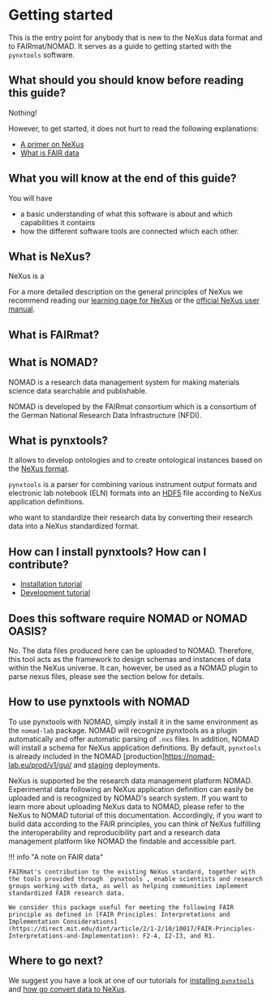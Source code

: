# Getting started

This is the entry point for anybody that is new to the NeXus data format and to FAIRmat/NOMAD. It serves as a guide to getting started with the `pynxtools` software.

## What should you should know before reading this guide?

Nothing!

However, to get started, it does not hurt to read the following explanations:

- [A primer on NeXus](learn/nexus-primer.md)
- [What is FAIR data](https://www.nature.com/articles/sdata201618)

## What you will know at the end of this guide?

You will have

- a basic understanding of what this software is about and which capabilities it contains
- how the different software tools are connected which each other.

## What is NeXus?

NeXus is a





For a more detailed description on the general principles of NeXus we recommend reading our [learning page for NeXus](../learn/nexus-primer.md) or the [official NeXus user manual](https://manual.nexusformat.org/user_manual.html).

## What is FAIRmat?

## What is NOMAD?

NOMAD is a research data management system for making materials science data searchable and publishable.

NOMAD is developed by the FAIRmat consortium which is a consortium of the German National Research Data Infrastructure (NFDI).

## What is pynxtools?

It allows to develop ontologies and to create ontological instances based on the [NeXus format](https://www.nexusformat.org/).

`pynxtools` is a parser for combining various instrument output formats and electronic lab notebook (ELN) formats into an [HDF5](https://support.hdfgroup.org/HDF5/) file according to NeXus application definitions.

 who want to standardize their research data by converting their research data into a NeXus standardized format.

## How can I install pynxtools? How can I contribute?

- [Installation tutorial](./tutorial/installation.md)
- [Development tutorial](./tutorial/contributing.md)

## Does this software require NOMAD or NOMAD OASIS?

No. The data files produced here can be uploaded to NOMAD. Therefore, this tool acts as the framework to design schemas and instances of data within the NeXus universe. It can, however, be used as a NOMAD plugin to parse nexus files, please see the section below for details.

## How to use pynxtools with NOMAD

To use pynxtools with NOMAD, simply install it in the same environment as the `nomad-lab` package. NOMAD will recognize pynxtools as a plugin automatically and offer automatic parsing of `.nxs` files. In addition, NOMAD will install a schema for NeXus application definitions. By default, `pynxtools` is already included in the NOMAD [production]https://nomad-lab.eu/prod/v1/gui/ and [staging](https://nomad-lab.eu/prod/v1/staging/gui/) deployments.

NeXus is supported be the research data management platform NOMAD. Experimental data following an NeXus application definition can easily be uploaded and is recognized by NOMAD's search system. If you want to learn more about uploading NeXus data to NOMAD, please refer to the NeXus to NOMAD tutorial of this documentation. Accordingly, if you want to build data according to the FAIR principles, you can think of NeXus fulfilling the interoperability and reproducibility part and a research data management platform like NOMAD the findable and accessible part.

!!! info "A note on FAIR data"

    FAIRmat's contribution to the existing NeXus standard, together with the tools provided through `pynxtools`, enable scientists and research groups working with data, as well as helping communities implement standardized FAIR research data.

    We consider this package useful for meeting the following FAIR principle as defined in [FAIR Principles: Interpretations and Implementation Considerations](https://direct.mit.edu/dint/article/2/1-2/10/10017/FAIR-Principles-Interpretations-and-Implementation): F2-4, I2-I3, and R1.

## Where to go next?

We suggest you have a look at one of our tutorials for [installing `pynxtools`](tutorial/installation.md) and [how go convert data to NeXus](tutorial/converting-data-to-nexus.md).